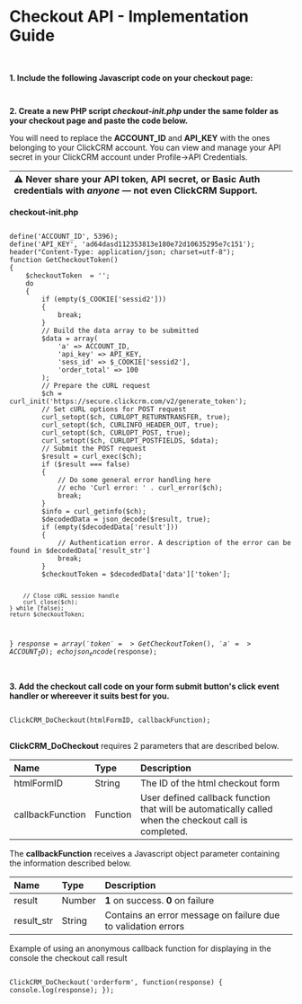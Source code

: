<h1>Checkout API - Implementation Guide</h1><br>
<p><strong>1. Include the following Javascript code on your checkout page:</strong><br></p>

<code><script type="text/javascript">var ClickCRM_DoCheckout=function(){var s,o,a="",i="",n={result:0,result_str:"Oops! Something went wrong. Please try again"};function r(e){var t=n;try{t=JSON.parse(this.responseText)}catch(e){}o(t)}function c(e){o(n)}function u(e){o(n)}function l(e){var t,n;0<e.status||(t=e,(n=new XMLHttpRequest).submittedData=t,n.addEventListener("load",r),n.addEventListener("error",c),n.addEventListener("abort",u),n.open("post",t.receiver,!0),n.setRequestHeader("Content-Type",t.contentType),n.send(t.segments.join("&")))}function t(e){var t,n,s;this.contentType="application/x-www-form-urlencoded",this.receiver="https://secure.clickcrm.com/v2/docheckout",this.status=0,this.segments=["a="+i,"t="+a];for(var o=escape,r=0;r<e.elements.length;r++)if((s=e.elements[r]).hasAttribute("name"))if("FILE"===(n="INPUT"===s.nodeName.toUpperCase()?s.getAttribute("type").toUpperCase():"TEXT")&&0<s.files.length)for(t=0;t<s.files.length;this.segments.push(o(s.name)+"="+o(s.files[t++].name)));else("RADIO"!==n&&"CHECKBOX"!==n||s.checked)&&this.segments.push(o(s.name)+"="+o(s.value));a="",l(this)}function p(n){var s=new XMLHttpRequest;s.addEventListener("load",function(e){var t;try{s.readyState===s.DONE&&200===s.status&&(t=JSON.parse(s.responseText),a=t.token,i=t.a,"function"==typeof n&&n())}catch(e){}}),s.open("GET","checkout-init.php"),s.send()}function h(e){console.log("FORM: "+s),console.log("CHECKOUT: "+a),new t(s)}return p(),function(e,t){var n;s=document.getElementById(e),o=t,n=h,""!==a?(console.log("USING EXISTING TOKEN"),n()):(console.log("GETTING NEW TOKEN"),p(n))}}();</script>
</code>

<p><strong>2. Create a new PHP script <i>checkout-init.php</i> under the same folder as your checkout page and paste the code below.</strong><br></p>
<p>You will need to replace the <b>ACCOUNT_ID</b> and <b>API_KEY</b> with the ones belonging to your ClickCRM account. You can view and manage your API secret in your ClickCRM account under Profile->API Credentials</strong>.
<br></p>
<table>
<thead>
<tr>
<th align="left"><g-emoji class="g-emoji" alias="warning" fallback-src="https://assets-cdn.github.com/images/icons/emoji/unicode/26a0.png">⚠️</g-emoji> Never share your API token, API secret, or Basic Auth credentials with <em>anyone</em> — not even ClickCRM Support.</th>
</tr>
</thead>
</table>
<p><b>checkout-init.php</b></p>
<pre>
<code>
define('ACCOUNT_ID', 5396);
define('API_KEY', 'ad64dasd112353813e180e72d10635295e7c151');
header("Content-Type: application/json; charset=utf-8");
function GetCheckoutToken()
{
    $checkoutToken  = '';
    do
    {
        if (empty($_COOKIE['sessid2']))
        {
            break;
        }
        // Build the data array to be submitted
        $data = array(
            'a' => ACCOUNT_ID,
            'api_key' => API_KEY,
            'sess_id' => $_COOKIE['sessid2'],
            'order_total' => 100
        );
        // Prepare the cURL request
        $ch = curl_init('https://secure.clickcrm.com/v2/generate_token');
        // Set cURL options for POST request
        curl_setopt($ch, CURLOPT_RETURNTRANSFER, true);
        curl_setopt($ch, CURLINFO_HEADER_OUT, true);
        curl_setopt($ch, CURLOPT_POST, true);
        curl_setopt($ch, CURLOPT_POSTFIELDS, $data);
        // Submit the POST request
        $result = curl_exec($ch);
        if ($result === false)
        {
            // Do some general error handling here
            // echo 'Curl error: ' . curl_error($ch);
            break;
        }
        $info = curl_getinfo($ch);
        $decodedData = json_decode($result, true);
        if (empty($decodedData['result']))
        {
            // Authentication error. A description of the error can be found in $decodedData['result_str']
            break;
        }
        $checkoutToken = $decodedData['data']['token'];

        // Close cURL session handle
        curl_close($ch);
    } while (false);
    return $checkoutToken;
}
$response = array('token' => GetCheckoutToken(), 'a' => ACCOUNT_ID);
echo json_encode($response);
</code>
</pre>
<p><strong>3. Add the checkout call code on your form submit button's click event handler or whereever it suits best for you.</strong></p>
<pre>
<code>
ClickCRM_DoCheckout(htmlFormID, callbackFunction);
</code>
</pre>
<p><b>ClickCRM_DoCheckout</b> requires 2 parameters that are described below.</p>
<table>
<thead>
<tr>
<th align="left">Name</th>
<th align="left">Type</th>
<th align="left">Description</th>
</tr>
</thead>
<tbody>
<tr>
<td align="left">htmlFormID</td>
<td align="left">String</td>
<td align="left">The ID of the html checkout form</td>
</tr>
<tr>
<td align="left">callbackFunction</td>
<td align="left">Function</td>
<td align="left">User defined callback function that will be automatically called when the checkout call is completed.</td>
</tr>
</tbody>
</table>
<p>The <b>callbackFunction</b> receives a Javascript object parameter containing the information described below.<p>
<table>
<thead>
<tr>
<th align="left">Name</th>
<th align="left">Type</th>
<th align="left">Description</th>
</tr>
</thead>
<tbody>
<tr>
<td align="left">result</td>
<td align="left">Number</td>
<td align="left"><strong>1</strong> on success. <strong>0</strong> on failure</td>
</tr>
<tr>
<td align="left">result_str</td>
<td align="left">String</td>
<td align="left">Contains an error message on failure due to validation errors</td>
</tr>
</tbody>
</table>
<p>Example of using an anonymous callback function for displaying in the console the checkout call result</p>
<pre>
<code>
ClickCRM_DoCheckout('orderform', function(response) { console.log(response); });
</code>
</pre>

